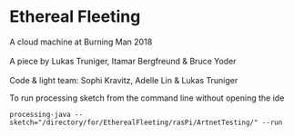 # Ethereal Fleeting
A cloud machine at Burning Man 2018<br>
<br>
A piece by Lukas Truniger, Itamar Bergfreund & Bruce Yoder<br>
<br>
Code & light team: Sophi Kravitz, Adelle Lin & Lukas Truniger
<br>

To run processing sketch from the command line without opening the ide
```
processing-java --sketch="/directory/for/EtherealFleeting/rasPi/ArtnetTesting/" --run
```
